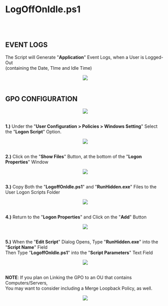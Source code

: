 <h1>LogOffOnIdle.ps1</h1><br />
<br />

<h2>EVENT LOGS</h2>

The Script will Generate "<b>Application</b>" Event Logs, when a User is Logged-Out<br />
(containing the Date, TIme and Idle Time)<br />
<center><img src="https://i.imgur.com/uZlZYft.png"></center><br />

<h2>GPO CONFIGURATION</h2>

<center><img src="https://i.imgur.com/oIhHVER.png"></center><br />

<b>1.)</b> Under the "<b>User Configuration > Policies > Windows Setting</b>" Select the  "<b>Logon Script</b>" Option.<br />
<center><img src="https://i.imgur.com/AEKlZOk.png"></center><br />

<b>2.)</b> Click on the "<b>Show Files</b>" Button, at the bottom of the "<b>Logon Properties</b>" Window<br />
<center><img src="https://i.imgur.com/XCE6yOo.png"></center><br />

<b>3.)</b> Copy Both the "<b>LogoffOnIdle.ps1</b>" and "<b>RunHidden.exe</b>" Files to the User Logon Scripts Folder<br />
<center><img src="https://i.imgur.com/FLsmJuQ.png"></center><br />

<b>4.)</b> Return to the "<b>Logon Properties</b>" and Click on the "<b>Add</b>" Button<br />
<center><img src="https://i.imgur.com/WokUZ8V.png"></center><br />

<b>5.)</b> When the "<b>Edit Script</b>" Dialog Opens, Type "<b>RunHidden.exe</b>" into the "<b>Script Name</b>" Field<br />
Then Type "<b>LogoffOnIdle.ps1</b>" into the "<b>Script Parameters</b>" Text Field<br />
<center><img src="https://i.imgur.com/N5303F5.png"></center><br />

<b>NOTE</b>: If you plan on Linking the GPO to an OU that contains Computers/Servers,<br />
You may want to consider including a Merge Loopback Policy, as well.<br />
<center><img src="https://i.imgur.com/xRH2PNp.png"></center><br />
